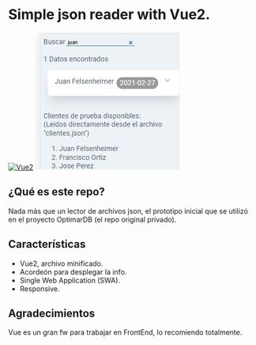# Simple json reader with Vue2.
[![Vue2](https://img.shields.io/badge/Vue-2.x-green.svg)](https://vuejs.org/)
[![Screenshot](./docs/screenshot.png)]()

## ¿Qué es este repo?
Nada más que un lector de archivos json, el prototipo inicial que se utilizó en el proyecto OptimarDB (el repo original privado).

## Características
- Vue2, archivo minificado.
- Acordeón para desplegar la info.
- Single Web Application (SWA).
- Responsive.

## Agradecimientos
Vue es un gran fw para trabajar en FrontEnd, lo recomiendo totalmente.
